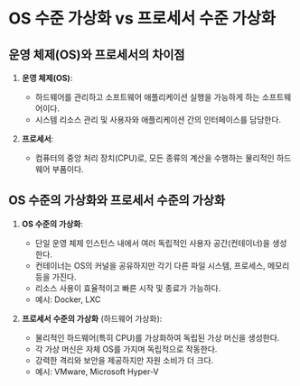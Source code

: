 # OS 수준 가상화 vs 프로세서 수준 가상화

## 운영 체제(OS)와 프로세서의 차이점
1. **운영 체제(OS)**:
   - 하드웨어를 관리하고 소프트웨어 애플리케이션 실행을 가능하게 하는 소프트웨어이다.
   - 시스템 리소스 관리 및 사용자와 애플리케이션 간의 인터페이스를 담당한다.

2. **프로세서**:
   - 컴퓨터의 중앙 처리 장치(CPU)로, 모든 종류의 계산을 수행하는 물리적인 하드웨어 부품이다.

## OS 수준의 가상화와 프로세서 수준의 가상화
1. **OS 수준의 가상화**:
   - 단일 운영 체제 인스턴스 내에서 여러 독립적인 사용자 공간(컨테이너)을 생성한다.
   - 컨테이너는 OS의 커널을 공유하지만 각기 다른 파일 시스템, 프로세스, 메모리 등을 가진다.
   - 리소스 사용이 효율적이고 빠른 시작 및 종료가 가능하다.
   - 예시: Docker, LXC

2. **프로세서 수준의 가상화** (하드웨어 가상화):
   - 물리적인 하드웨어(특히 CPU)를 가상화하여 독립된 가상 머신을 생성한다.
   - 각 가상 머신은 자체 OS를 가지며 독립적으로 작동한다.
   - 강력한 격리와 보안을 제공하지만 자원 소비가 더 크다.
   - 예시: VMware, Microsoft Hyper-V